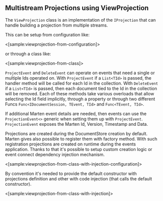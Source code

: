 <!--Title: Custom Projections-->

## Multistream Projections using ViewProjection 
 
The `ViewProjection` class is an implementation of the `IProjection` that can handle building a projection from multiple streams. 
 
This can be setup from configuration like: 
 
<[sample:viewprojection-from-configuration]> 
 
or through a class like: 
 
<[sample:viewprojection-from-class]> 
 
`ProjectEvent` and `DeleteEvent` can operate on events that need a single or multiple Ids operated on. With `ProjectEvent` if a `List<TId>` is passed, the handler method will be called for each Id in the collection. With `DeleteEvent` if a `List<TId>` is passed, then each document tied to the Id in the collection will be removed. Each of these methods take various overloads that allow selecting the Id field implicitly, through a property or through two different Funcs `Func<IDocumentSession, TEvent, TId>` and `Func<TEvent, TId>`. 
 
If additional Marten event details are needed, then events can use the `ProjectionEvent<>` generic when setting them up with `ProjectEvent`. `ProjectionEvent` exposes the Marten Id, Version, Timestamp and Data.

Projections are created during the DocumentStore creation by default. Marten gives also possible to register them with factory method. With such registration projections are created on runtime during the events application. Thanks to that it's possible to setup custom creation logic or event connect dependency injection mechanism.

<[sample:viewprojection-from-class-with-injection-configuration]> 

By convention it's needed to provide the default constructor with projections definition and other with code injection (that calls the default constructor).

<[sample:viewprojection-from-class-with-injection]> 

